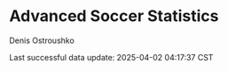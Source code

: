 # Advanced Soccer Statistics
Denis Ostroushko

<!-- gfm -->

Last successful data update: 2025-04-02 04:17:37 CST
